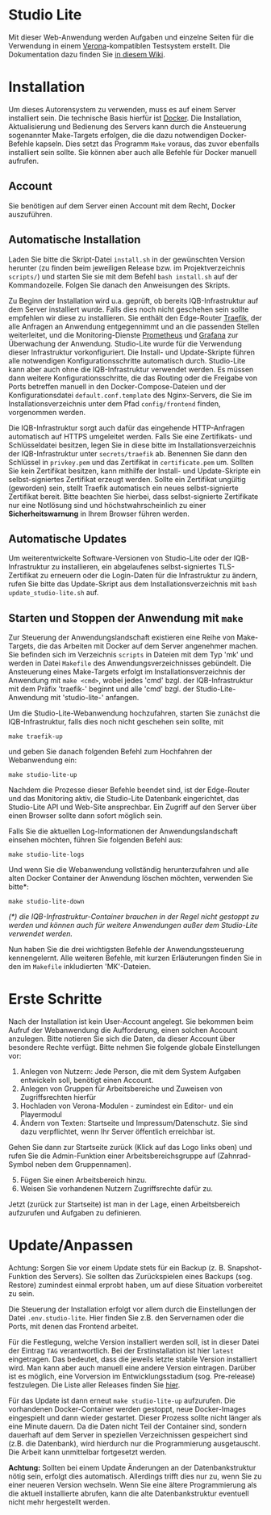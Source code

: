 # Studio Lite

Mit dieser Web-Anwendung werden Aufgaben und einzelne Seiten für die Verwendung in einem [Verona](https://verona-interfaces.github.io)-kompatiblen
Testsystem erstellt.
Die Dokumentation dazu finden Sie [in diesem Wiki](https://github.com/iqb-berlin/iqb-berlin.github.io/wiki).

# Installation
Um dieses Autorensystem zu verwenden, muss es auf einem Server installiert sein.
Die technische Basis hierfür ist [Docker](https://www.docker.com/).
Die Installation, Aktualisierung und Bedienung des Servers kann durch die Ansteuerung sogenannter Make-Targets erfolgen,
die die dazu notwendigen Docker-Befehle kapseln.
Dies setzt das Programm `Make` voraus, das zuvor ebenfalls installiert sein sollte.
Sie können aber auch alle Befehle für Docker manuell aufrufen.

## Account
Sie benötigen auf dem Server einen Account mit dem Recht, Docker auszuführen.

## Automatische Installation
Laden Sie bitte die Skript-Datei `install.sh` in der gewünschten Version herunter
(zu finden beim jeweiligen Release bzw. im Projektverzeichnis `scripts/`) und
starten Sie sie mit dem Befehl `bash install.sh` auf der Kommandozeile.
Folgen Sie danach den Anweisungen des Skripts.

Zu Beginn der Installation wird u.a. geprüft, ob bereits IQB-Infrastruktur auf dem Server installiert wurde.
Falls dies noch nicht geschehen sein sollte empfehlen wir diese zu installieren. Sie enthält den Edge-Router
[Traefik](https://traefik.io/), der alle Anfragen an Anwendung entgegennimmt und an die passenden Stellen weiterleitet,
und die Monitoring-Dienste [Prometheus](https://prometheus.io/) und [Grafana](https://grafana.com/) zur Überwachung der
Anwendung.
Studio-Lite wurde für die Verwendung dieser Infrastruktur vorkonfiguriert. Die Install- und Update-Skripte führen alle
notwendigen Konfigurationsschritte automatisch durch.
Studio-Lite kann aber auch ohne die IQB-Infrastruktur verwendet werden. Es müssen dann weitere Konfigurationsschritte,
die das Routing oder die Freigabe von Ports betreffen manuell in den Docker-Compose-Dateien und der Konfigurationsdatei
`default.conf.template` des Nginx-Servers, die Sie im Installationsverzeichnis unter dem Pfad `config/frontend` finden,
vorgenommen werden.

Die IQB-Infrastruktur sorgt auch dafür das eingehende HTTP-Anfragen automatisch auf HTTPS umgeleitet werden.
Falls Sie eine Zertifikats- und Schlüsseldatei besitzen,
legen Sie in diese bitte im Installationsverzeichnis der IQB-Infrastruktur unter `secrets/traefik` ab.
Benennen Sie dann den Schlüssel in `privkey.pem` und das Zertifikat in `certificate.pem` um.
Sollten Sie kein Zertifikat besitzen, kann mithilfe der Install- und Update-Skripte ein selbst-signiertes Zertifikat
erzeugt werden.
Sollte ein Zertifikat ungültig (geworden) sein, stellt Traefik automatisch ein neues selbst-signierte Zertifikat bereit.
Bitte beachten Sie hierbei, dass selbst-signierte Zertifikate nur eine Notlösung sind und höchstwahrscheinlich zu einer
**Sicherheitswarnung** in Ihrem Browser führen werden.

## Automatische Updates
Um weiterentwickelte Software-Versionen von Studio-Lite oder der IQB-Infrastruktur zu installieren,
ein abgelaufenes selbst-signiertes TLS-Zertifikat zu erneuern
oder die Login-Daten für die Infrastruktur zu ändern,
rufen Sie bitte das Update-Skript aus dem Installationsverzeichnis mit `bash update_studio-lite.sh` auf.

## Starten und Stoppen der Anwendung mit  `make`
Zur Steuerung der Anwendungslandschaft existieren eine Reihe von Make-Targets,
die das Arbeiten mit Docker auf dem Server angenehmer machen.
Sie befinden sich im Verzeichnis `scripts` in Dateien mit dem Typ 'mk' und
werden in Datei `Makefile` des Anwendungsverzeichnisses gebündelt.
Die Ansteuerung eines Make-Targets erfolgt im Installationsverzeichnis der Anwendung mit `make <cmd>`,
wobei jedes 'cmd' bzgl. der IQB-Infrastruktur mit dem Präfix 'traefik-' beginnt und
alle 'cmd' bzgl. der Studio-Lite-Anwendung mit 'studio-lite-' anfangen.

Um die Studio-Lite-Webanwendung hochzufahren, starten Sie zunächst die IQB-Infrastruktur,
falls dies noch nicht geschehen sein sollte, mit
```
make traefik-up
```
und geben Sie danach folgenden Befehl zum Hochfahren der Webanwendung ein:
```
make studio-lite-up
```

Nachdem die Prozesse dieser Befehle beendet sind, ist der Edge-Router und das Monitoring aktiv, die Studio-Lite
Datenbank eingerichtet, das Studio-Lite API und Web-Site ansprechbar.
Ein Zugriff auf den Server über einen Browser sollte dann sofort möglich sein.

Falls Sie die aktuellen Log-Informationen der Anwendungslandschaft einsehen möchten,
führen Sie folgenden Befehl aus:
````
make studio-lite-logs
````

Und wenn Sie die Webanwendung vollständig herunterzufahren und alle alten Docker Container der Anwendung löschen möchten,
verwenden Sie bitte*:

````
make studio-lite-down
````
_(*) die IQB-Infrastruktur-Container brauchen in der Regel nicht gestoppt zu werden und können auch für weitere
Anwendungen außer dem Studio-Lite verwendet werden._

Nun haben Sie die drei wichtigsten Befehle der Anwendungssteuerung kennengelernt.
Alle weiteren Befehle, mit kurzen Erläuterungen finden Sie in den im `Makefile` inkludierten 'MK'-Dateien.

# Erste Schritte
Nach der Installation ist kein User-Account angelegt. Sie bekommen beim Aufruf der Webanwendung die Aufforderung,
einen solchen Account anzulegen.
Bitte notieren Sie sich die Daten, da dieser Account über besondere Rechte verfügt.
Bitte nehmen Sie folgende globale Einstellungen vor:

1. Anlegen von Nutzern: Jede Person, die mit dem System Aufgaben entwickeln soll, benötigt einen Account.
2. Anlegen von Gruppen für Arbeitsbereiche und Zuweisen von Zugriffsrechten hierfür
3. Hochladen von Verona-Modulen - zumindest ein Editor- und ein Playermodul
4. Ändern von Texten: Startseite und Impressum/Datenschutz.
Sie sind dazu verpflichtet, wenn Ihr Server öffentlich erreichbar ist.

Gehen Sie dann zur Startseite zurück (Klick auf das Logo links oben) und
rufen Sie die Admin-Funktion einer Arbeitsbereichsgruppe auf (Zahnrad-Symbol neben dem Gruppennamen).

5. Fügen Sie einen Arbeitsbereich hinzu.
6. Weisen Sie vorhandenen Nutzern Zugriffsrechte dafür zu.

Jetzt (zurück zur Startseite) ist man in der Lage, einen Arbeitsbereich aufzurufen und Aufgaben zu definieren.

# Update/Anpassen
Achtung: Sorgen Sie vor einem Update stets für ein Backup (z. B. Snapshot-Funktion des Servers).
Sie sollten das Zurückspielen eines Backups (sog. Restore) zumindest einmal erprobt haben,
um auf diese Situation vorbereitet zu sein.

Die Steuerung der Installation erfolgt vor allem durch die Einstellungen der Datei `.env.studio-lite`.
Hier finden Sie z.B. den Servernamen oder die Ports, mit denen das Frontend arbeitet.

Für die Festlegung, welche Version installiert werden soll, ist in dieser Datei der Eintrag `TAG` verantwortlich.
Bei der Erstinstallation ist hier `latest` eingetragen.
Das bedeutet, dass die jeweils letzte stabile Version installiert wird.
Man kann aber auch manuell eine andere Version eintragen.
Darüber ist es möglich, eine Vorversion im Entwicklungsstadium (sog. Pre-release) festzulegen.
Die Liste aller Releases finden Sie [hier](https://github.com/iqb-berlin/studio-lite/releases).

Für das Update ist dann erneut `make studio-lite-up` aufzurufen.
Die vorhandenen Docker-Container werden gestoppt,
neue Docker-Images eingespielt und dann wieder gestartet.
Dieser Prozess sollte nicht länger als eine Minute dauern.
Da die Daten nicht Teil der Container sind,
sondern dauerhaft auf dem Server in speziellen Verzeichnissen gespeichert sind (z.B. die Datenbank),
wird hierdurch nur die Programmierung ausgetauscht.
Die Arbeit kann unmittelbar fortgesetzt werden.

**Achtung:** Sollten bei einem Update Änderungen an der Datenbankstruktur nötig sein,
erfolgt dies automatisch.
Allerdings trifft dies nur zu, wenn Sie zu einer neueren Version wechseln.
Wenn Sie eine ältere Programmierung als die aktuell installierte abrufen,
kann die alte Datenbankstruktur eventuell nicht mehr hergestellt werden.
